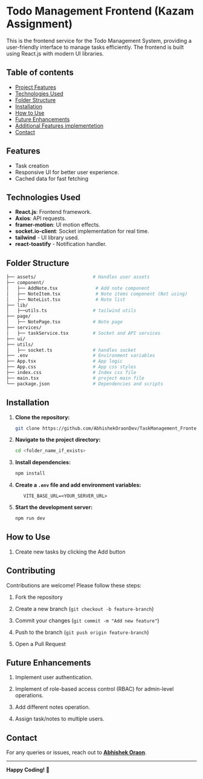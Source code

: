 # Todo Management Frontend (Kazam Assignment)

This is the frontend service for the Todo Management System, providing a user-friendly interface to manage tasks efficiently. The frontend is built using React.js with modern UI libraries.


## Table of contents

- [Project Features](#features)
- [Technologies Used](#technologies-used)
- [Folder Structure](#folder-structure)
- [Installation](#installation)
- [How to Use](#how-to-use)
- [Future Enhancements](#future-enhancements)
- [Additional Features implementetion](#additional-features-implementetion)
- [Contact](#contact)



## Features
- Task creation
- Responsive UI for better user experience.
- Cached data for fast fetching 

## Technologies Used

- **React.js**: Frontend framework.
- **Axios**: API requests.
- **framer-motion**: UI motion effects.
- **socket.io-client**: Socket implementation for real time.
- **tailwind** - UI library used.
- **react-toastify** - Notification handler.


## Folder Structure

```bash
├── assets/                     # Handles user assets
├── component/
│   ├── AddNote.tsx              # Add note component
│   ├── NoteItem.tsx             # Note items component (Not using)
│   ├── NoteList.tsx             # Note list
├── lib/
│   ├──utils.ts                 # tailwind utils
├── page/
│   ├── NotePage.tsx            # Note page
├── services/
│   ├── taskService.tsx         # Socket and API services
├── ui/
├── utils/
│   ├── socket.ts               # handles socket
├── .env                        # Environment variables
├── App.tsx                     # App logic 
├── App.css                     # App css styles
├── index.css                   # Index css file
├── main.tsx                    # project main file
└── package.json                # Dependencies and scripts
```





## Installation

1. **Clone the repository:**
   ```sh
   git clone https://github.com/AbhishekOraonDev/TaskManagement_Frontend.git
   ```

2. **Navigate to the project directory:**
   ```sh
   cd <folder_name_if_exists> 
   ```

3. **Install dependencies:**
   ```sh
   npm install
   ```

4. **Create a `.env` file and add environment variables:**
   ```env
      VITE_BASE_URL=<YOUR_SERVER_URL>
   ```

5. **Start the development server:**
   ```sh
   npm run dev
   ```



## How to Use

1. Create new tasks by clicking the Add button


## Contributing
Contributions are welcome! Please follow these steps:

1. Fork the repository

2. Create a new branch (`git checkout -b feature-branch`)

3. Commit your changes (`git commit -m "Add new feature"`)

4. Push to the branch (`git push origin feature-branch`)

5. Open a Pull Request


## Future Enhancements

1. Implement user authentication.

2. Implement of role-based access control (RBAC) for admin-level operations.

3. Add different notes operation.

4. Assign task/notes to multiple users.


 

## Contact
For any queries or issues, reach out to **[Abhishek Oraon](https://github.com/AbhishekOraonDev)**.

---
**Happy Coding! 🚀**



